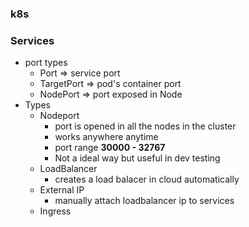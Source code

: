 ### k8s

### Services
* port types
  * Port => service port
  * TargetPort => pod's container port
  * NodePort => port exposed in Node
* Types
  * Nodeport
    * port is opened in all the nodes in the cluster
    * works anywhere anytime
    * port range **30000 - 32767**
    * Not a ideal way but useful in dev testing
  * LoadBalancer
    * creates a load balacer in cloud automatically
  * External IP
    * manually attach loadbalancer ip to services
  * Ingress     

